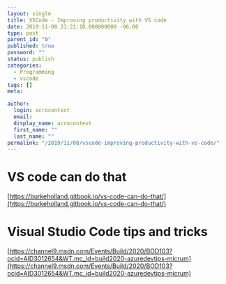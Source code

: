 ```yaml
---
layout: single
title: VSCode - Improving productivity with VS code
date: 2019-11-08 21:21:10.000000000 -06:00
type: post
parent_id: "0"
published: true
password: ""
status: publish
categories:
  - Programming
  - vscode
tags: []
meta:

author:
  login: acrocontext
  email:
  display_name: acrocontext
  first_name: ""
  last_name: ""
permalink: "/2019/11/08/vscode-improving-productivity-with-vs-code/"
---
```


# VS code can do that

[https://burkeholland.gitbook.io/vs-code-can-do-that/](https://burkeholland.gitbook.io/vs-code-can-do-that/)

# Visual Studio Code tips and tricks

[https://channel9.msdn.com/Events/Build/2020/BOD103?ocid=AID3012654&WT.mc_id=build2020-azuredevtips-micrum](https://channel9.msdn.com/Events/Build/2020/BOD103?ocid=AID3012654&WT.mc_id=build2020-azuredevtips-micrum)
